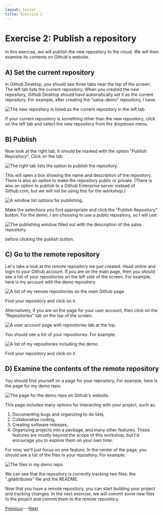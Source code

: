 ```yaml
---
layout: lesson
title: Exercise 2
---
```


# Exercise 2: Publish a repository

In this exercise, we will publish the new repository to the cloud. We will then examine its contents on Github's website.

## A) Set the current repository

In Github Desktop, you should see three tabs near the top of the screen. The left tab lists the current repository. When you created the new repository, Github Desktop should have automatically set it as the current repository. For example, after creating the "salsa-demo" repository, I have:

![The new repository is listed as the current repository in the left tab.](..\assets\images\E2\left-tab.png)

If your current repository is something other than the new repository, click on the left tab and select the new repository from the dropdown menu.

## B) Publish

Now look at the right tab. It should be marked with the option "Publish Repository". Click on the tab

![The right tab lists the option to publish the repository.](..\assets\images\E2\right-tab.png)

This will open a box showing the name and description of the repository. There is also an option to make the repository public or private. (There is also an option to publish to a Github Enterprise server instead of Github.com, but we will not be using this for the workshop.)

![A window list options for publishing.](..\assets\images\E2\publish.png)

Make the selections you find appropriate and click the "Publish Repository" button. For the demo, I am choosing to use a public repository, so I will use:

![The publishing window filled out with the description of the salsa repository.](..\assets\images\E2\publish-demo.png)

before clicking the publish button.

## C) Go to the remote repository

Let's take a look at the remote repository we just created. Head online and login to your Github account. If you are on the main page, then you should see a list of your repositories on the left side of the screen. For example, here is my account with the demo repository.

![A list of my remote repositories on the main Github page.](..\assets\images\E2\main-page.png)

Find your repository and click on it.

Alternatively, if you are on the page for your user account, then click on the "Repositories" tab on the top of the screen.

![A user account page with repositories tab at the top.](..\assets\images\E2\user-page.png)

You should see a list of your repositories. For example:

![A list of my repositories including the demo.](..\assets\images\E2\user-repos.png)

Find your repository and click on it.

## D) Examine the contents of the remote repository

You should find yourself on a page for your repository. For example, here is the page for my demo repo.

![The page for the demo repo on Github's website.](..\assets\images\E2\demo-repo.png)

This page includes many options for interacting with your project, such as:
1. Documenting bugs and organizing to-do lists,
2. Collaborative coding,
3. Creating software releases,
4. Organizing projects into a package,
and many other features. These features are mostly beyond the scope of this workshop, but I'd encourage you to explore them on your own time.

For now, we'll just focus on one feature. In the center of the page, you should see a list of the files in your repository. For example:

![The files in my demo repo.](..\assets\images\E2\repo-code.png)

We can see that the repository is currently tracking two files: the ".gitattributes" file and the README.

Now that you have a remote repository, you can start building your project and tracking changes. In the next exercise, we will commit some new files to the project and commit them to the remote repository.

[Previous](exercise-1)---[Next](exercise-3)
